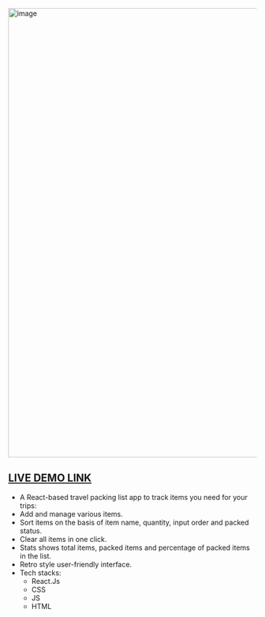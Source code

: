 <img width="1919" height="910" alt="image" src="https://github.com/user-attachments/assets/bde40808-4912-4dee-a7fd-70fe28175ff0" />

## [LIVE DEMO LINK](https://anmolkhurana5205.github.io/far-away-v1/)

- A React-based travel packing list app to track items you need for your trips:
- Add and manage various items.
- Sort items on the basis of item name, quantity, input order and packed status.
- Clear all items in one click.
- Stats shows total items, packed items and percentage of packed items in the list.
- Retro style user-friendly interface.
- Tech stacks:
    - React.Js
    - CSS
    - JS
    - HTML
